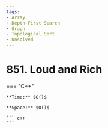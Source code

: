 ```yaml
---
tags:
- Array
- Depth-First Search
- Graph
- Topological Sort
- Unsolved
---
```



# 851. Loud and Rich

=== "C++"

    **Time:** $O()$

    **Space:** $O()$

    ``` c++
    ```